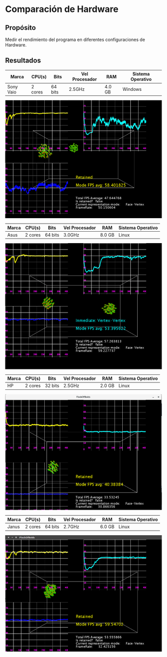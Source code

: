 # Comparación de Hardware

## Propósito

Medir el rendimiento del programa en diferentes configuraciones de Hardware.

## Resultados

| Marca | CPU(s) | Bits| Vel Procesador|RAM|Sistema Operativo|
|-----|-----|-----|-----|-----|-----|
|Sony Vaio  | 2 cores   | 64 bits |2.5GHz|4.0 GB| Windows |

![Results 1](./results_VAIO.png)



| Marca | CPU(s) | Bits| Vel Procesador|RAM|Sistema Operativo|
|-----|-----|-----|-----|-----|-----|
|Asus  | 2 cores | 64 bits |3.0GHz|8.0 GB| Linux |


![Results 2](./results_ASUS.png)



| Marca | CPU(s) | Bits| Vel Procesador|RAM|Sistema Operativo|
|-----|-----|-----|-----|-----|-----|
|HP  | 2 cores | 32 bits |2.5GHz|2.0 GB| Linux |


![Results 3](./results_HP.png)



| Marca | CPU(s) | Bits| Vel Procesador|RAM|Sistema Operativo|
|-----|-----|-----|-----|-----|-----|
|Janus  | 2 cores | 64 bits |2.7GHz|6.0 GB| Linux |


![Results 4](./results_JANUS.png)
